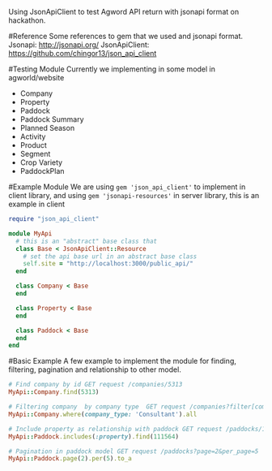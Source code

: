 Using JsonApiClient to test Agword API return with jsonapi format on hackathon.

#Reference
  Some references to gem that we used and jsonapi format.
  Jsonapi: http://jsonapi.org/
  JsonApiClient: https://github.com/chingor13/json_api_client

#Testing Module
  Currently we implementing in some model in agworld/website
- Company
- Property
- Paddock
- Paddock Summary
- Planned Season
- Activity
- Product
- Segment
- Crop Variety
- PaddockPlan


#Example Module
  We are using `gem 'json_api_client'` to implement in client library, and using `gem 'jsonapi-resources'` in server library, this is an example in client
``` Ruby
require "json_api_client"

module MyApi
  # this is an "abstract" base class that
  class Base < JsonApiClient::Resource
    # set the api base url in an abstract base class
    self.site = "http://localhost:3000/public_api/"
  end

  class Company < Base
  end

  class Property < Base
  end

  class Paddock < Base
  end
end
```


#Basic Example
  A few example to implement the module for finding, filtering, pagination and relationship to other model.
  ``` Ruby
  # Find company by id GET request /companies/5313
  MyApi::Company.find(5313)
  
  # Filtering company  by company type  GET request /companies?filter[company_type]=Consultant
  MyApi::Company.where(company_type: 'Consultant').all
  
  # Include property as relationship with paddock GET request /paddocks/111564?includes=property
  MyApi::Paddock.includes(:property).find(111564)
  
  # Pagination in paddock model GET request /paddocks?page=2&per_page=5
  MyApi::Paddock.page(2).per(5).to_a
  
  
  ```
